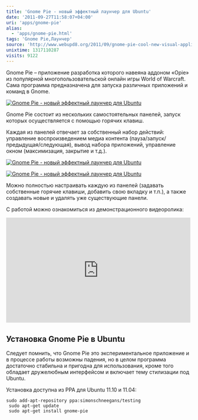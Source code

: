 ```yaml
---
title: 'Gnome Pie - новый эффектный лаунчер для Ubuntu'
date: '2011-09-27T11:58:07+04:00'
uri: 'apps/gnome-pie'
alias: 
  - 'apps/gnome-pie.html'
tags: 'Gnome Pie,Лаунчер'
source: 'http://www.webupd8.org/2011/09/gnome-pie-cool-new-visual-application.html'
unixtime: 1317110287
visits: 9122
---
```

Gnome Pie – приложение разработка которого навеяна аддоном «Opie» из популярной многопользовательской онлайн игры World of Warcraft. Сама программа предназначена для запуска различных приложений и команд в Gnome.

[![Gnome Pie - новый эффектный лаунчер для Ubuntu](img/2011/09/27/11-00/gnome-pie-2-6188335358-o.jpg)](img/2011/09/27/11-00/gnome-pie-2-6188335358-o.jpg)

Gnome Pie состоит из нескольких самостоятельных панелей, запуск которых осуществляется с помощью горячих клавиш.

Каждая из панелей отвечает за собственный набор действий: управление воспроизведением медиа контента (пауза/запуск/предыдущая/следующая), вывод набора приложений, управление окном (максимизация, закрытие и т.д.).

[![Gnome Pie - новый эффектный лаунчер для Ubuntu](img/2011/09/27/11-00/gnome-pie-1-6188335068-o.jpg)](img/2011/09/27/11-00/gnome-pie-1-6188335068-o.jpg)

[![Gnome Pie - новый эффектный лаунчер для Ubuntu](img/2011/09/27/11-00/gnome-pie-6187813583-o.jpg)](img/2011/09/27/11-00/gnome-pie-6187813583-o.jpg)

Можно полностью настраивать каждую из панелей (задавать собственные горячие клавиши, добавить свою вкладку и т.п.), а также создавать новые и удалять уже существующие панели.

С работой можно ознакомиться из демонстрационного видеоролика:

<iframe width="500" height="284" src="https://www.youtube.com/embed/TFQDyZyMxO4" frameborder="0" allowfullscreen=""></iframe> 

## Установка Gnome Pie в Ubuntu

Следует помнить, что Gnome Pie это экспериментальное приложение и в процессе работы возможны падения, но в целом программа достаточно стабильна и пригодна для использования, кроме того обладает дружелюбным интерфейсом и включает тему стилизации под Ubuntu.

Установка доступна из PPA для Ubuntu 11.10 и 11.04:

```
sudo add-apt-repository ppa:simonschneegans/testing
 sudo apt-get update
 sudo apt-get install gnome-pie
```
